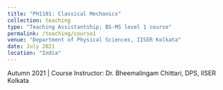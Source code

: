 ```yaml
---
title: "PH1101: Classical Mechanics"
collection: teaching
type: "Teaching Assistantship; BS-MS level 1 course"
permalink: /teaching/course1
venue: "Department of Physical Sciences, IISER Kolkata"
date: July 2021
location: "India"
---
```


Autumn 2021 | Course Instructor: Dr. Bheemalingam Chittari, DPS, IISER Kolkata
